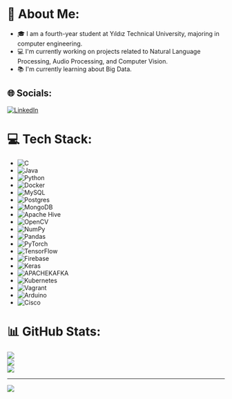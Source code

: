 # 💫 About Me:
- 🎓 I am a fourth-year student at Yıldız Technical University, majoring in computer engineering.
- 💻 I'm currently working on projects related to Natural Language Processing, Audio Processing, and Computer Vision.
- 📚 I'm currently learning about Big Data.


## 🌐 Socials:
[![LinkedIn](https://img.shields.io/badge/LinkedIn-%230077B5.svg?logo=linkedin&logoColor=white)](https://linkedin.com/in/https://www.linkedin.com/in/seymanur-korkmaz/) 
# 💻 Tech Stack:
- ![C](https://img.shields.io/badge/c-%2300599C.svg?style=for-the-badge&logo=c&logoColor=white)
- ![Java](https://img.shields.io/badge/java-%23ED8B00.svg?style=for-the-badge&logo=openjdk&logoColor=white)
- ![Python](https://img.shields.io/badge/python-3670A0?style=for-the-badge&logo=python&logoColor=ffdd54)
- ![Docker](https://img.shields.io/badge/docker-%230db7ed.svg?style=for-the-badge&logo=docker&logoColor=white)
- ![MySQL](https://img.shields.io/badge/mysql-%2300000f.svg?style=for-the-badge&logo=mysql&logoColor=white)
- ![Postgres](https://img.shields.io/badge/postgres-%23316192.svg?style=for-the-badge&logo=postgresql&logoColor=white)
- ![MongoDB](https://img.shields.io/badge/MongoDB-%234ea94b.svg?style=for-the-badge&logo=mongodb&logoColor=white)
- ![Apache Hive](https://img.shields.io/badge/Apache%20Hive-FDEE21?style=for-the-badge&logo=apachehive&logoColor=black)
- ![OpenCV](https://img.shields.io/badge/opencv-%23white.svg?style=for-the-badge&logo=opencv&logoColor=white)
- ![NumPy](https://img.shields.io/badge/numpy-%23013243.svg?style=for-the-badge&logo=numpy&logoColor=white)
- ![Pandas](https://img.shields.io/badge/pandas-%23150458.svg?style=for-the-badge&logo=pandas&logoColor=white)
- ![PyTorch](https://img.shields.io/badge/PyTorch-%23EE4C2C.svg?style=for-the-badge&logo=PyTorch&logoColor=white)
- ![TensorFlow](https://img.shields.io/badge/TensorFlow-%23FF6F00.svg?style=for-the-badge&logo=TensorFlow&logoColor=white)
- ![Firebase](https://img.shields.io/badge/Firebase-039BE5?style=for-the-badge&logo=Firebase&logoColor=white)
- ![Keras](https://img.shields.io/badge/Keras-%23D00000.svg?style=for-the-badge&logo=Keras&logoColor=white)
- ![APACHEKAFKA](https://img.shields.io/badge/apachekafka-231F20.svg?style=for-the-badge&logo=apachekafka&logoColor=white&color=%23231F20)
- ![Kubernetes](https://img.shields.io/badge/kubernetes-%23326ce5.svg?style=for-the-badge&logo=kubernetes&logoColor=white)
- ![Vagrant](https://img.shields.io/badge/vagrant-%231563FF.svg?style=for-the-badge&logo=vagrant&logoColor=white)
- ![Arduino](https://img.shields.io/badge/-Arduino-00979D?style=for-the-badge&logo=Arduino&logoColor=white)
- ![Cisco](https://img.shields.io/badge/cisco-%23049fd9.svg?style=for-the-badge&logo=cisco&logoColor=black)

# 📊 GitHub Stats:
![](https://github-readme-stats.vercel.app/api?username=seymaakorkmaz&theme=onedark&hide_border=false&include_all_commits=true&count_private=true)<br/>
![](https://github-readme-streak-stats.herokuapp.com/?user=seymaakorkmaz&theme=onedark&hide_border=false)<br/>
![](https://github-readme-stats.vercel.app/api/top-langs/?username=seymaakorkmaz&theme=onedark&hide_border=false&include_all_commits=true&count_private=true&layout=compact)



---
[![](https://visitcount.itsvg.in/api?id=seymaakorkmaz&icon=9&color=11)](https://visitcount.itsvg.in)

<!-- Proudly created with GPRM ( https://gprm.itsvg.in ) -->
